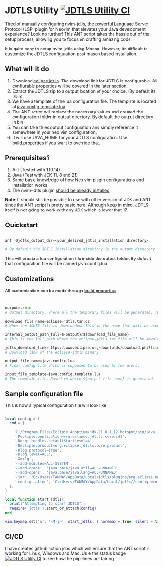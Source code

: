 # JDTLS Utility [![JDTLS Utility CI](https://github.com/majumdartanmay/jdtls_utility/actions/workflows/build.yml/badge.svg)](https://github.com/majumdartanmay/jdtls_utility/actions/workflows/build.yml)

Tired of manually configuring nvim-jdtls, the powerful Language Server Protocol (LSP) plugin for Neovim that elevates your Java development experience? Look no further! This ANT script takes the hassle out of the setup process, allowing you to focus on crafting amazing code.

It is quite easy to setup nvim-jdtls using Mason. However, its difficult to customize the JDTLS configuration post mason based installation.

## What will it do

1. Download [eclipse.jdt.ls](https://github.com/eclipse/eclipse.jdt.ls). The download link for JDTLS is configurable. All confiurable properties will be covered in the later section.
2. Extract the JDTLS zip to a output location of your choice. (By default its ./bin)
3. We have a template of the lua configuration file. The template is located at [java.config.template.lua](https://github.com/majumdartanmay/jdtls_utility/blob/main/java.config.template.lua)
4. The ANT script will replace the necessary values and created the configuration folder in output directory. By default the output directory in bin
5. You can take thies output configuration and simply reference it somewhere in your neo vim configuration. 
6. It will use JAVA_HOME for your JDTLS configuration. Use build.properties if you want to override that.

## Prerequisites?

1. Ant (Tested with 1.10.14)
2. Java (Test with JDK 11, 8 and 21)
3. Some basic knowledge of how Neo vim plugin configurations and installation works
4. The nvim-jdtls plugin [should be already installed](https://github.com/mfussenegger/nvim-jdtls?tab=readme-ov-file#plugin-installation).

**Note**: It should still be possible to use with other version of JDK and ANT since the ANT script is pretty basic here. Although keep in mind, JDTLS itself is not going to work with any JDK which is lower that 17.

## Quickstart

```python

ant -Djdtls_output_dir=<your_desired_jdtls_installation directory>

# By default the JDTLS installation directory in the output directory
```

This will create a lua configuration file inside the output folder. By default that configuration file will be named java.config.lua

## Customizations

All customization can be made through [build.properties](https://github.com/majumdartanmay/jdtls_utility/blob/main/build.properties)

```python


output=./bin
# Output directory, where all the temporary files will be generated. This is recreated at every execution.

download_file_name=eclipse-jdtls.tar.gz
# When the JDLTS file is downloaded. This is the name that will be used in your local storage.

internal_output_path_full=${output}/${download_file_name}
# This is the full path where the eclipse-jdtls.tar file will be downloaded 

jdtls_download_link=https://www.eclipse.org/downloads/download.php?file=/jdtls/milestones/1.9.0/jdt-language-server-1.9.0-202203031534.tar.gz
# Download link of the eclipse-jdtls binary

output_file_name=java.config.lua
# Final config file which is supposed to be used by the users.

input_file_template=java.config.template.lua
# The template file. Based on which ${output_file_name} is generated.

```

## Sample configuration file

This is how a typical configuration file will look like

```lua

local config = {
  cmd = {

    'C:/Program Files/Eclipse Adoptium/jdk-21.0.1.12-hotspot/bin/java', 
    '-Declipse.application=org.eclipse.jdt.ls.core.id1',
    '-Dosgi.bundles.defaultStartLevel=4',
    '-Declipse.product=org.eclipse.jdt.ls.core.product',
    '-Dlog.protocol=true',
    '-Dlog.level=ALL',
    '-Xmx1g',
    '--add-modules=ALL-SYSTEM',
    '--add-opens', 'java.base/java.util=ALL-UNNAMED',
    '--add-opens', 'java.base/java.lang=ALL-UNNAMED',
    '-jar', 'C:/Users/TANMAY/AppData/Local/jdtls/plugins/org.eclipse.equinox.launcher_1.6.400.v20210924-0641.jar',
    '-configuration', 'C:/Users/TANMAY/AppData/Local/jdtls//config_win',
  },
}

local function start_jdtls()
  print("Attempting to start JDTLS");
  require('jdtls').start_or_attach(config)
end

vim.keymap.set('n', '<M-j>', start_jdtls, { noremap = true, silent = true, desc = "Start JDTLS server" })

```

## CI/CD

I have created github action jobs which will ensure that the ANT script is working for Linux,  Windows and Mac.
Us
e the status badge [![JDTLS Utility CI](https://github.com/majumdartanmay/jdtls_utility/actions/workflows/build.yml/badge.svg)](https://github.com/majumdartanmay/jdtls_utility/actions/workflows/build.yml) to see how the piipelines are fairing

